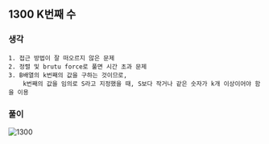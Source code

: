 ## 1300 K번째 수

### 생각
```
1. 접근 방법이 잘 떠오르지 않은 문제
2. 정렬 및 brutu force로 풀면 시간 초과 문제
3. B배열의 k번째의 값을 구하는 것이므로,  
    k번째의 값을 임의로 S라고 지정했을 때, S보다 작거나 같은 숫자가 k개 이상이어야 함을 이용
```

### 풀이
![1300](https://user-images.githubusercontent.com/57518908/126194598-191029a9-53de-48e7-ad5c-0fba7d67c713.jpg)
